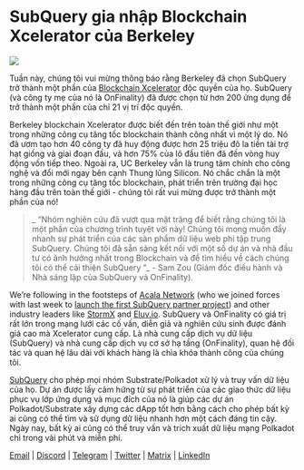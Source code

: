 # SubQuery gia nhập Blockchain Xcelerator của Berkeley

![](https://miro.medium.com/max/1400/0*gYUy-1COtbpLV1X1)


Tuần này, chúng tôi vui mừng thông báo rằng Berkeley đã chọn SubQuery trở thành một phần của [Blockchain Xcelerator](https://www.xcelerator.berkeley.edu/) độc quyền của họ. SubQuery (và công ty mẹ của nó là OnFinality) đã được chọn từ hơn 200 ứng dụng để trở thành một phần của chỉ 21 vị trí độc quyền.

Berkeley blockchain Xcelerator được biết đến trên toàn thế giới như một trong những công cụ tăng tốc blockchain thành công nhất vì một lý do. Nó đã ươm tạo hơn 40 công ty đã huy động được hơn 25 triệu đô la tiền tài trợ hạt giống và giai đoạn đầu, và hơn 75% của lô đầu tiên đã đến vòng huy động vốn tiếp theo. Ngoài ra, UC Berkeley vẫn là trung tâm chính cho công nghệ và đổi mới ngay bên cạnh Thung lũng Silicon. Nó chắc chắn là một trong những công cụ tăng tốc blockchain, phát triển trên trường đại học hàng đầu trên toàn thế giới - chúng tôi rất vui mừng được trở thành một phần của nó!

> _ “Nhóm nghiên cứu đã vượt qua mặt trăng để biết rằng chúng tôi là một phần của chương trình tuyệt vời này! Chúng tôi mong muốn đẩy nhanh sự phát triển của các sản phẩm dữ liệu web phi tập trung SubQuery. Chúng tôi đã sẵn sàng kết nối với một số dự án và nhà đầu tư có ảnh hưởng nhất trong Blockchain và để tìm hiểu về cách chúng tôi có thể cải thiện SubQuery ”_ - Sam Zou (Giám đốc điều hành và Nhà sáng lập của SubQuery và OnFinality).

We’re following in the footsteps of [Acala Network](https://acala.network) (who we joined forces with last week to [launch the first SubQuery partner project](https://subquery.medium.com/subquery-integrates-acala-to-aggregate-and-serve-defi-data-to-polkadot-and-kusama-builders-fc9af6a7aae1)) and other industry leaders like [StormX](https://stormx.io) and [Eluv.io](https://eluv.io). SubQuery và OnFinality có giá trị rất lớn trong mạng lưới các cố vấn, diễn giả và nghiên cứu sinh được đánh giá cao mà Xcelerator cung cấp. Là nhà cung cấp dịch vụ dữ liệu (SubQuery) và nhà cung cấp dịch vụ cơ sở hạ tầng (OnFinality), quan hệ đối tác và quan hệ lâu dài với khách hàng là chìa khóa thành công của chúng tôi.

[SubQuery](https://www.subquery.network/) cho phép mọi nhóm Substrate/Polkadot xử lý và truy vấn dữ liệu của họ. Dự án được lấy cảm hứng từ sự phát triển của các giao thức dữ liệu phục vụ lớp ứng dụng và mục đích của nó là giúp các dự án Polkadot/Substrate xây dựng các dApp tốt hơn bằng cách cho phép bất kỳ ai cũng có thể tìm và sử dụng dữ liệu nhanh hơn một cách đáng tin cậy. Ngày nay, bất kỳ ai cũng có thể truy vấn và trích xuất dữ liệu mạng Polkadot chỉ trong vài phút và miễn phí.

[Email](mailto:hello@subquery.network) | [Discord](https://discord.com/invite/78zg8aBSMG) | [Telegram](https://t.me/subquerynetwork) | [Twitter](https://twitter.com/subquerynetwork) | [Matrix](https://matrix.to/#/#subquery:matrix.org) | [LinkedIn](https://www.linkedin.com/company/subquery)

